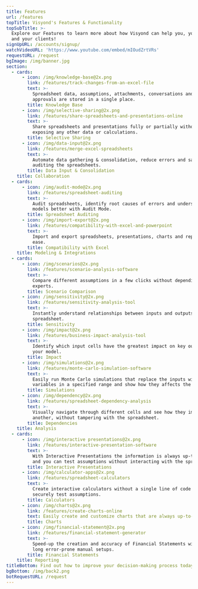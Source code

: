 ```yaml
---
title: Features
url: /features
topTitle: Visyond's Features & Functionality
topSubTitle: >-
  Explore our Features to learn more about how Visyond can help you, your team
  and your clients!
signUpURL: /accounts/signup/
watchVideoURL: 'https://www.youtube.com/embed/mIOudZrtVRs'
requestURL: /request
bgImage: /img/banner.jpg
section:
  - cards:
      - icon: /img/knowledge-base@2x.png
        link: /features/track-changes-from-an-excel-file
        text: >-
          Spreadsheet data, assumptions, attachments, conversations and
          approvals are stored in a single place.
        title: Knowledge Base
      - icon: /img/selective-sharing@2x.png
        link: /features/share-spreadsheets-and-presentations-online
        text: >-
          Share spreadsheets and presentations fully or partially without
          exposing any other data or calculations.
        title: Selective Sharing
      - icon: /img/data-input@2x.png
        link: /features/merge-excel-spreadsheets
        text: >-
          Automate data gathering & consolidation, reduce errors and save time
          auditing the spreadsheets.
        title: Data Input & Consolidation
    title: Collaboration
  - cards:
      - icon: /img/audit-mode@2x.png
        link: /features/spreadsheet-auditing
        text: >-
          Audit spreadsheets, identify root causes of errors and understand your
          models better with Audit Mode.
        title: Spreadsheet Auditing
      - icon: /img/import-export@2x.png
        link: /features/compatibility-with-excel-and-powerpoint
        text: >-
          Import and export spreadsheets, presentations, charts and reports with
          ease.
        title: Compatibility with Excel
    title: Modeling & Integrations
  - cards:
      - icon: /img/scenarios@2x.png
        link: /features/scenario-analysis-software
        text: >-
          Compare different assumptions in a few clicks without depending on
          experts.
        title: Scenario Comparison
      - icon: /img/sensitivity@2x.png
        link: /features/sensitivity-analysis-tool
        text: >-
          Instantly understand relationships between inputs and outputs of your
          spreadsheet.
        title: Sensitivity
      - icon: /img/impact@2x.png
        link: /features/business-impact-analysis-tool
        text: >-
          Identify which input cells have the greatest impact on key outputs of
          your model.
        title: Impact
      - icon: /img/simulations@2x.png
        link: /features/monte-carlo-simulation-software
        text: >-
          Easily run Monte Carlo simulations that replace the inputs with random
          variables in a specified range and show how they affects the output.
        title: Simulations
      - icon: /img/dependency@2x.png
        link: /features/spreadsheet-dependency-analysis
        text: >-
          Visually navigate through different cells and see how they impact one
          another, without tampering with the spreadsheet.
        title: Dependencies
    title: Analysis
  - cards:
      - icon: /img/interactive presentations@2x.png
        link: /features/interactive-presentation-software
        text: >-
          With Interactive Presentations the information is always up-to-date,
          and you can test assumptions without interacting with the spreadsheet.
        title: Interactive Presentations
      - icon: /img/calculator-apps@2x.png
        link: /features/spreadsheet-calculators
        text: >-
          Create interactive calculators without a single line of code and
          securely test assumptions.
        title: Calculators
      - icon: /img/charts@2x.png
        link: /features/create-charts-online
        text: Easily create and customize charts that are always up-to-date.
        title: Charts
      - icon: /img/financial-statement@2x.png
        link: /features/financial-statement-generator
        text: >-
          Speed-up the creation and accuracy of Financial Statements without
          long error-prone manual setups.
        title: Financial Statements
    title: Reporting
titleBottom: Find out how to improve your decision-making process today
bgBottom: /img/back2.png
botRequestURL: /request
---
```


